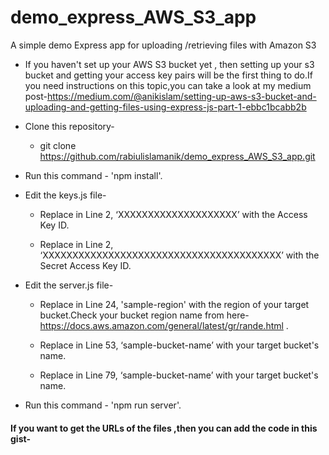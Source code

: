 # demo_express_AWS_S3_app
A simple demo Express app for uploading /retrieving files with Amazon S3 

* If you haven't set up your AWS S3 bucket yet , then setting up your s3 bucket and getting your access key pairs will be the first thing to do.If you need instructions on this topic,you can take a look at my medium post-https://medium.com/@anikislam/setting-up-aws-s3-bucket-and-uploading-and-getting-files-using-express-js-part-1-ebbc1bcabb2b

* Clone this repository-
  - git clone https://github.com/rabiulislamanik/demo_express_AWS_S3_app.git

* Run this command - 'npm install'.

* Edit the keys.js file-
  - Replace in Line 2, ‘XXXXXXXXXXXXXXXXXXXX’ with the Access Key ID.
  
  - Replace in Line 2, ‘XXXXXXXXXXXXXXXXXXXXXXXXXXXXXXXXXXXXXXXX’ with the Secret Access Key ID.
  
* Edit the server.js file-
  - Replace in Line 24, 'sample-region' with the region of your target bucket.Check your bucket region name from here-  https://docs.aws.amazon.com/general/latest/gr/rande.html .
  
  - Replace in Line 53, ‘sample-bucket-name’ with your target bucket's name.
  
  - Replace in Line 79, ‘sample-bucket-name’ with your target bucket's name.

* Run this command - 'npm run server'.

#### If you want to get the URLs of the files ,then you can add the code in this gist-

<script src="https://gist.github.com/rabiulislamanik/f488c6c500d807b9704f7612e0a7acfd.js"></script>